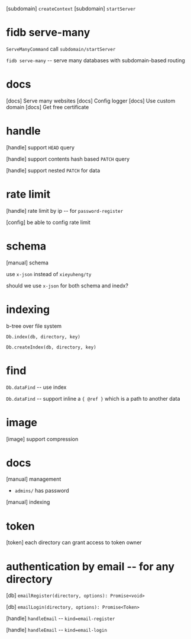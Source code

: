 [subdomain] `createContext`
[subdomain] `startServer`

# fidb serve-many

`ServeManyCommand` call `subdomain/startServer`

`fidb serve-many` -- serve many databases with subdomain-based routing

# docs

[docs] Serve many websites
[docs] Config logger
[docs] Use custom domain
[docs] Get free certificate

# handle

[handle] support `HEAD` query

[handle] support contents hash based `PATCH` query

[handle] support nested `PATCH` for data

# rate limit

[handle] rate limit by ip -- for `password-register`

[config] be able to config rate limit

# schema

[manual] schema

use `x-json` instead of `xieyuheng/ty`

should we use `x-json` for both schema and inedx?

# indexing

b-tree over file system

`Db.index(db, directory, key)`

`Db.createIndex(db, directory, key)`

# find

`Db.dataFind` -- use index

`Db.dataFind` -- support inline a `{ @ref }` which is a path to another data

# image

[image] support compression

# docs

[manual] management

- `admins/` has password

[manual] indexing

# token

[token] each directory can grant access to token owner

# authentication by email -- for any directory

[db] `emailRegister(directory, options): Promise<void>`

[db] `emailLogin(directory, options): Promise<Token>`

[handle] `handleEmail` -- `kind=email-register`

[handle] `handleEmail` -- `kind=email-login`
